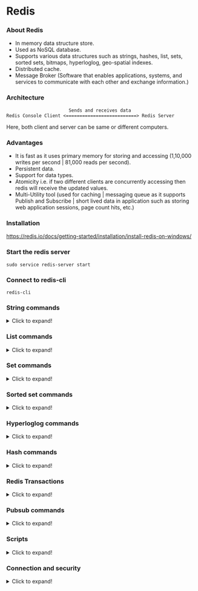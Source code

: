 # Redis

### About Redis
- In memory data structure store.
- Used as NoSQL database.
- Supports various data structures such as strings, hashes, list, sets, sorted sets, bitmaps, hyperloglog, geo-spatial indexes.
- Distributed cache.
- Message Broker (Software that enables applications, systems, and services to communicate with each other and exchange information.)

### Architecture
```
                       Sends and receives data
Redis Console Client <==========================> Redis Server
```
Here, both client and server can be same or different computers.

### Advantages
- It is fast as it uses primary memory for storing and accessing (1,10,000 writes per second | 81,000 reads per second).
- Persistent data.
- Support for data types.
- Atomicity i.e. if two different clients are concurrently accessing then redis will receive the updated values.
- Multi-Utility tool (used for caching | messaging queue as it supports Publish and Subscribe | short lived data in application such as storing web application sessions, page count hits, etc.)

### Installation
https://redis.io/docs/getting-started/installation/install-redis-on-windows/

### Start the redis server
`sudo service redis-server start`

### Connect to redis-cli
`redis-cli`

### String commands

<details>
<summary>Click to expand!</summary>

| Commands | Output | Description |
|----------|--------|-------------|
| set name "Vrishti Gupta" | OK | |
| get name | "Vrishti Gupta" | |
| getrange name 0 8 | "Vrishti G" | |
| mset language English Technology Redis | OK | |
| mget language Technology | 1) "English" <br /> 2) "Redis" | |
| strlen language | (integer) 7 | |
| set counter 1 | OK | |
| get counter | "1" | |
| incr counter | (integer) 2 | |
| incrby counter 10 | (integer) 12 | |
| decr counter | (integer) 11 | |
| decrby counter 8 | (integer) 3 | |
| set pi 3.14 | OK | |
| get pi | "3.14" | |
| incrbyfloat pi 0.1 | "3.24" | | 
| expire pi 10 | (integer) 1 | It will expire the value of pi after 10 seconds |
| get pi | (nil) | Getting value of pi after 10 seconds |
| ttl pi | (integer) -2 | Time to live for pi after 10 seconds |
| setex var 30 "var_ttl = 30" | OK | To set expiry while setting the value |
| keys * | 1) "name" <br /> 2) "Technology" <br /> 3) "language" <br /> 4) "counter" | To show all the keys |
| flushdb ASYNC | OK | Deletes all keys from the connection's current database. |
| keys * | (empty array) | |
| flushall ASYNC | OK | Deletes all keys from all databases. |

</details>

### List commands

<details>
<summary>Click to expand!</summary>

| Commands | Output | Description |
|----------|--------|-------------|
| lpush country India UK | (integer) 2 | |
| lrange country 0 -1 | 1) "UK" <br /> 2) "India" | |
| rpush country USA | (integer) 3 | |
| lrange country 0 -1 | 1) "UK" <br /> 2) "India" <br /> 3) "USA" | |
| llen country | (integer) 3 | |
| lset country 0 Russia | OK | |
| lrange country 0 -1 | 1) "Russia" <br /> 2) "India" <br /> 3) "USA" | |
| linsert country BEFORE USA UK | (integer) 4 | |
| lrange country 0 -1 | 1) "Russia" <br /> 2) "India" <br /> 3) "UK" <br /> 4) "USA" | |
| linsert country AFTER India Italy | (integer) 5 | |
| lrange country 0 -1 | 1) "Russia" <br /> 2) "India" <br /> 3) "Italy" <br /> 4) "UK" <br /> 5) "USA" | |
| lindex country 1 | "India" | |
| lpushx Movies "Harry Potter" "3 idiots" | (integer) 0 | Pushes the element, only if key (list) exists |
| sort country ALPHA | 1) "India" <br /> 2) "Italy" <br /> 3) "Russia" <br /> 4) "UK" <br /> 5) "USA" | |

</details>

### Set commands

<details>
<summary>Click to expand!</summary>

| Commands | Output | Description |
|----------|--------|-------------|
| sadd technology Java Redis React Flutter Angular MongoDB Firebase | (integer) 7 | To add elements in set |
| smembers technology | 1) "React" <br /> 2) "Java" <br /> 3) "Redis" <br /> 4) "MongoDB" <br /> 5) "Firebase" <br /> 6) "Flutter" <br /> 7) "Angular" | To get the elements of the set |
| scard technology | (integer) 7 | To get the count of the elements in the set |
| sismember technology Java | (integer) 1 | |
| sadd frontend React Angular HTML CSS | (integer) 4 | |
| sdiff technology frontend | 1) "Flutter" <br /> 2) "MongoDB" <br /> 3) "Redis" <br /> 4) "Firebase" <br /> 5) "Java" | Returns difference b/w sets i.e elements that are not available in 2nd set |
| sdiffstore diffSet technology frontend | (integer) 5 | To store the result in some other set |
| sinter technology frontend | 1) "Angular" <br /> 2) "React" | Returns the intersection of two sets |
|  sinterstore interSet technology frontend | (integer) 2 | To store the result of intersection in some other set |
| sunion technology frontend | 1) "Firebase" <br /> 2) "HTML" <br /> 3) "Flutter" <br /> 4) "Angular" <br /> 5) "Java" <br /> 6) "React" <br /> 7) "MongoDB" <br /> 8) "Redis" <br /> 9) "CSS" | |
| sunionstore unionSet technology frontend | (integer) 9 | |

</details>

### Sorted set commands

<details>
<summary>Click to expand!</summary>

| Commands | Output | Description |
|----------|--------|-------------|
| zadd users 110 Vrishti 22 Hermione 44 Harry 35 John 20 Alexa | (integer) 5 | To add elements in sorted set along with their score |
| zrange users 0 -1 | 1) "Alexa" <br /> 2) "Hermione" <br /> 3) "John" <br /> 4) "Harry" <br /> 5) "Vrishti" | |
| zrange users 0 -1 withscores | 1) "Alexa" <br />  2) "20" <br />  3) "Hermione" <br />  4) "22" <br />  5) "John" <br />  6) "35" <br />  7) "Harry" <br />  8) "44" <br />  9) "Vrishti" <br /> 10) "110" | To get all the elements in sorted aet along with their scores. |
| zcard users | (integer) 5 | To get the count of number of elements in sorted set |
| zcount users 10 40 | (integer) 3 | To get the count of number of elements within the given range according to the score |
| zcount users -inf +inf | (integer) 5 | |
| zrem users Alexa | (integer) 1 | To remove any element from sorted set |
| zrange users 0 -1 rev withscores <br /> or <br /> zrevrange users 0 -1 withscores | 1) "Vrishti" <br /> 2) "110" <br /> 3) "Harry" <br /> 4) "44" <br /> 5) "John" <br /> 6) "35" <br /> 7) "Hermione" <br /> 8) "22"
| zscore users Vrishti | "110" | To get the zscore of any element |
| zrange users 40 10 byscore rev withscores <br /> or <br /> zrevrangebyscore users 40 10 withscores | 1) "John" <br /> 2) "35" <br /> 3) "Hermione" <br /> 4) "22" | |
| zincrby users 20 Hermione | "42" | To increment the score of any element |
| zremrangebyscore users 0 20 | (integer) 0 | To remove elements within the given range according to the score |
| zremrangebyrank users 0 1 | (integer) 2 | To remove elements within the given range according to the rank |

</details>

### Hyperloglog commands

<details>
<summary>Click to expand!</summary>

| Commands | Output | Description |
|----------|--------|-------------|
| pfadd hll a b c d e f g | (integer) 1 | add elements in hyperloglog |
| pfcount hll | (integer) 7 | |
| pfadd hll2 1 2 3 4 5 6 7 | (integer) 1 | |
| pfcount hll2 | (integer) 7 | |
| pfmerge mergedhll hll hll2 | OK | |
| pfcount mergedhll | (integer) 14 | |

</details>

### Hash commands

<details>
<summary>Click to expand!</summary>

| Commands | Output | Description |
|----------|--------|-------------|
| hset mp name Vrishti Phone 0123456789 age 18 <br /> or <br /> hmset mp name Vrishti Phone 0123456789 age 18 | (integer) 3 | |
| hkeys mp | 1) "name" <br /> 2) "Phone" <br /> 3) "age" | |
| hvals mp | 1) "Vrishti" <br /> 2) "0123456789" <br /> 3) "18" | |
| hgetall mp | 1) "name" <br /> 2) "Vrishti" <br /> 3) "Phone" <br /> 4) "0123456789" <br /> 5) "age" <br /> 6) "18" | |
| hexists mp name | (integer) 1 | To check if key exists in map |
| hlen mp | (integer) 3 | |
| hmget mp name Phone | 1) "Vrishti" <br /> 2) "0123456789" | |
| hincrby mp age 2 | (integer) 20 | |
| hincrbyfloat mp age 1.1 | "21.1" | |
| hdel mp Phone | (integer) 1 | |
| hstrlen mp name | (integer) 7 | |
| hsetnx mp name VG | (integer) 0 | To set the key value pair if it doesn't exist |

</details>

### Redis Transactions

<details>
<summary>Click to expand!</summary>

| Commands | Output | Description |
|----------|--------|-------------|
| multi | OK | All commands after multi will be queued up until exec or discard |
| sadd even 2 4 6 8 | QUEUED | |
| smembers even | QUEUED | |
| hset emailName "user1@example.com" User1 "user2@example.com" User2 | QUEUED | |
| hmget EmailName "user1@example.com" | QUEUED | |
| exec | 1) (integer) 4 <br /> 2) 1) "2" <br />    &nbsp;&nbsp;&nbsp;2) "4"<br />    &nbsp;&nbsp;&nbsp;3) "6"<br />    &nbsp;&nbsp;&nbsp;4) "8"<br /> 3) (integer) 2<br /> 4) 1) (nil) | All queued up transactions before it will be executed |
| discard | OK | All queued up transactions before it will be discarded |
| watch odd | OK | If at least one watched key is modified before the EXEC command, the whole transaction aborts, and EXEC returns a Null reply to notify that the transaction failed. | 

**exec command:**
```
127.0.0.1:6379> multi
OK
127.0.0.1:6379(TX)> sadd even 2 4 6 8
QUEUED
127.0.0.1:6379(TX)> smembers even
QUEUED
127.0.0.1:6379(TX)> hset emailName "user1@example.com" User1 "user2@example.com" User2
QUEUED
127.0.0.1:6379(TX)> hmget EmailName "user1@example.com"
QUEUED
127.0.0.1:6379(TX)> exec
1) (integer) 4
2) 1) "2"
   2) "4"
   3) "6"
   4) "8"
3) (integer) 2
4) 1) (nil)
```

**discard command:**
```
127.0.0.1:6379> multi
OK
127.0.0.1:6379(TX)> sadd odd 1 3 5 7
QUEUED
127.0.0.1:6379(TX)> smembers odd
QUEUED
127.0.0.1:6379(TX)> discard
OK
```

**1. watch command:**
| Session | Commands | Output | Description |
|---------|----------|--------|-------------|
| A | set powerLevel 10 | OK | |
| A | watch powerLevel | OK | |
| B | watch powerLevel | OK | |
| A | incr powerLevel | (integer) 11 | |
| B | incr powerLevel | (integer) 12 | |
| A | multi | OK | |
| B | multi | OK | |
| A | set powerLevel 11 | QUEUED | |
| B | set powerLevel 13 | QUEUED | |
| A | exec | (nil) | |
| B | exec | (nil) | |
| A | get powerLevel | "12" | |

**2. watch command:**
| Session | Commands | Output | Description |
|---------|----------|--------|-------------|
| A | set energyLevel High | OK | |
| A | watch energyLevel | OK | |
| B | watch energyLevel | OK | |
| A | multi | OK | |
| B | multi | OK | |
| A | set energyLevel "Super High" | QUEUED | |
| B | set energyLevel "Low" | QUEUED | |
| A | exec | 1) OK | |
| B | exec | (nil) | |
| A | get energyLevel | "Super High" | |

**3. watch command:**
| Session | Commands | Output | Description |
|---------|----------|--------|-------------|
| A | set energyLevel High | OK | |
| A | watch energyLevel | OK | |
| A | set energyLevel Low | OK | |
| B | set energyLevel Medium | OK | |
| A | multi | OK | |
| B | multi | OK | |
| A | set energyLevel High | QUEUED | |
| B | set energyLevel "Super High" | QUEUED | |
| A | exec | (nil) | |
| B | exec | 1) OK | |
| A | get energyLevel | "Super High" | |

**Conclusion:** If there is change in state of variable (currently being watched), then the another change will not be executed on the watched variable.

</details>

### Pubsub commands

<details>
<summary>Click to expand!</summary>

| Session | Commands | Output | Description |
|---------|----------|--------|-------------|
| A | subscribe codeit | Reading messages... (press Ctrl-C to quit) <br /> 1) "subscribe" <br /> 2) "codeit" <br /> 3) (integer) 1 | To subscribe to a particular channel |
| B | publish codeit "Hello codeit subscribers" | (integer) 1 | |
| C | psubscribe news* h?llo b[ai]ll | Reading messages... (press Ctrl-C to quit) <br /> 1) "psubscribe" <br /> 2) "news*" <br /> 3) (integer) 1 <br /> 1) "psubscribe" <br /> 2) "h?llo" <br /> 3) (integer) 2 <br /> 1) "psubscribe" <br /> 2) "b[ai]ll" <br /> 3) (integer) 3 | To subscribe to some channel based on some pattern |
| B | pubsub channels | 1) "codeit" | Returns all the subscribed channels apart from pattern based subscriptions |
| B | pubsub numsub codeit | 1) "codeit" <br /> 2) (integer) 1 | To get the number of subscribers for the particular channel |
| B | pubsub numpat | (integer) 3 | It returns no. of pattern based subscriptions |

</details>

### Scripts

<details>
<summary>Click to expand!</summary>

| Commands | Output | Description |
|----------|--------|-------------|
| eval "return redis.call('get', KEYS[1])" 1 powerLevel | "12" | |
| eval "return redis.call('set', KEYS[1], ARGV[1])" 1 name Vrishti | OK | |
| eval "return redis.call('mset', KEYS[1], ARGV[1], KEYS[2], ARGV[2])" 2 fname lname Vrishti Gupta | OK | |
| hmset country_cap India "New Delhi" USA "Washington DC" Russia Moscow Germany Berlin Japan Tokyo Italy Rome | OK | |
| zadd country_name 1 Italy 2 India 3 USA | (integer) 3 | |
| eval "return redis.call('hmget', KEYS[1], ARGV[1])" 1 country_cap India | 1) "New Delhi" | |
| eval "local countries = redis.call('zrange', KEYS[1], 0, -1); return redis.call('hmget', KEYS[2], unpack(countries))" 2 country_name country_cap | 1) "Rome" <br /> 2) "New Delhi" <br /> 3) "Washington DC" | To get the values for the countries from map present in sorted set |
| script load "return redis.call('hmget', KEYS[1], ARGV[1])" | "705ff480e4b3f49235b87636f8c77b5fb027d16d" | It will save the script and return hash |
| evalsha 705ff480e4b3f49235b87636f8c77b5fb027d16d 1 country_cap India | 1) "New Delhi" | To run the saved script |
| script exists 705ff480e4b3f49235b87636f8c77b5fb027d16d | 1) (integer) 1 | To check if the script exists or not |
| script flush | OK | It removes all the stored scripts |

</details>

### Connection and security

<details>
<summary>Click to expand!</summary>

| Commands | Output | Description |
|----------|--------|-------------|
| select 1 | OK | To select db at any index |
| client list | id=4 addr=127.0.0.1:xxxx laddr=127.0.0.1:xxxx fd=8 name= age=75 idle=0 flags=N db=0 sub=0 psub=0 ssub=0 multi=-1 qbuf=26 qbuf-free=20448 argv-mem=10 multi-mem=0 rbs=1024 rbp=0 obl=0 oll=0 omem=0 tot-mem=22298 events=r cmd=client/list user=default redir=-1 resp=2 | |
| client getName | (nil) | |
| client kill id `id` | | |
| config set requirepass `password` | OK | |
| auth `password` | OK | |

</details>
